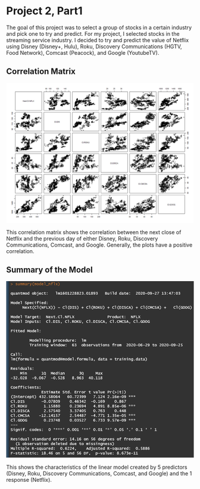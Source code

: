# Project 2, Part1

The goal of this project was to select a group of stocks in a certain industry and pick one to try and predict. For my project, I selected stocks in the streaming service industry. I decided to try and predict the value of Netflix using Disney (Disney+, Hulu), Roku, Discovery Communications (HGTV, Food Network), Comcast (Peacock), and Google (YoutubeTV).

## Correlation Matrix

![](netflix_predict.png)

This correlation matrix shows the correlation between the next close of Netflix and the previous day of either Disney, Roku, Discovery Communications, Comcast, and Google. Generally, the plots have a positive correlation.

## Summary of the Model

![](netflix_summary.png)

This shows the characteristics of the linear model created by 5 predictors (Disney, Roku, Discovery Communications, Comcast, and Google) and the 1 response (Netflix).
